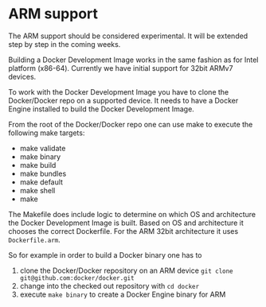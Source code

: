 # ARM support

The ARM support should be considered experimental. It will be extended step by step in the coming weeks.

Building a Docker Development Image works in the same fashion as for Intel platform (x86-64).
Currently we have initial support for 32bit ARMv7 devices.

To work with the Docker Development Image you have to clone the Docker/Docker repo on a supported device.
It needs to have a Docker Engine installed to build the Docker Development Image.

From the root of the Docker/Docker repo one can use make to execute the following make targets:
- make validate
- make binary
- make build
- make bundles
- make default
- make shell
- make

The Makefile does include logic to determine on which OS and architecture the Docker Development Image is built.
Based on OS and architecture it chooses the correct Dockerfile.
For the ARM 32bit architecture it uses `Dockerfile.arm`.

So for example in order to build a Docker binary one has to  
1. clone the Docker/Docker repository on an ARM device `git clone git@github.com:docker/docker.git`  
2. change into the checked out repository with `cd docker`  
3. execute `make binary` to create a Docker Engine binary for ARM  
